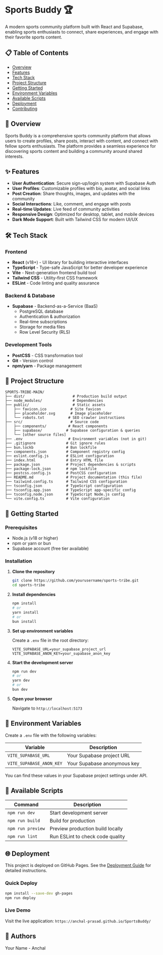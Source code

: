 # Sports Buddy 🏆

A modern sports community platform built with React and Supabase, enabling sports enthusiasts to connect, share experiences, and engage with their favorite sports content.

## 📋 Table of Contents

- [Overview](#overview)
- [Features](#features)
- [Tech Stack](#tech-stack)
- [Project Structure](#project-structure)
- [Getting Started](#getting-started)
- [Environment Variables](#environment-variables)
- [Available Scripts](#available-scripts)
- [Deployment](#deployment)
- [Contributing](#contributing)

## 🎯 Overview

Sports Buddy is a comprehensive sports community platform that allows users to create profiles, share posts, interact with content, and connect with fellow sports enthusiasts. The platform provides a seamless experience for discovering sports content and building a community around shared interests.

## ✨ Features

- **User Authentication**: Secure sign-up/login system with Supabase Auth
- **User Profiles**: Customizable profiles with bio, avatar, and social links
- **Post Creation**: Share thoughts, images, and updates with the community
- **Social Interactions**: Like, comment, and engage with posts
- **Real-time Updates**: Live feed of community activities
- **Responsive Design**: Optimized for desktop, tablet, and mobile devices
- **Dark Mode Support**: Built with Tailwind CSS for modern UI/UX

## 🛠 Tech Stack

### Frontend
- **React** (v18+) - UI library for building interactive interfaces
- **TypeScript** - Type-safe JavaScript for better developer experience
- **Vite** - Next-generation frontend build tool
- **Tailwind CSS** - Utility-first CSS framework
- **ESLint** - Code linting and quality assurance

### Backend & Database
- **Supabase** - Backend-as-a-Service (BaaS)
  - PostgreSQL database
  - Authentication & authorization
  - Real-time subscriptions
  - Storage for media files
  - Row Level Security (RLS)

### Development Tools
- **PostCSS** - CSS transformation tool
- **Git** - Version control
- **npm/yarn** - Package management

## 📁 Project Structure

```
SPORTS-TRIBE-MAIN/
├── dist/                      # Production build output
├── node_modules/              # Dependencies
├── public/                    # Static assets
│   ├── favicon.ico           # Site favicon
│   ├── placeholder.svg       # Image placeholder
│   └── robots.txt           # SEO crawler instructions
├── src/                      # Source code
│   ├── components/          # React components
│   ├── supabase/           # Supabase configuration & queries
│   └── [other source files]
├── .env                     # Environment variables (not in git)
├── .gitignore              # Git ignore rules
├── bun.lockb               # Bun lockfile
├── components.json         # Component registry config
├── eslint.config.js        # ESLint configuration
├── index.html              # Entry HTML file
├── package.json            # Project dependencies & scripts
├── package-lock.json       # npm lockfile
├── postcss.config.js       # PostCSS configuration
├── README.md               # Project documentation (this file)
├── tailwind.config.ts      # Tailwind CSS configuration
├── tsconfig.json           # TypeScript configuration
├── tsconfig.app.json       # TypeScript app-specific config
├── tsconfig.node.json      # TypeScript Node.js config
└── vite.config.ts          # Vite configuration
```

## 🚀 Getting Started

### Prerequisites

- Node.js (v18 or higher)
- npm or yarn or bun
- Supabase account (free tier available)

### Installation

1. **Clone the repository**
   ```bash
   git clone https://github.com/yourusername/sports-tribe.git
   cd sports-tribe
   ```

2. **Install dependencies**
   ```bash
   npm install
   # or
   yarn install
   # or
   bun install
   ```

3. **Set up environment variables**
   
   Create a `.env` file in the root directory:
   ```env
   VITE_SUPABASE_URL=your_supabase_project_url
   VITE_SUPABASE_ANON_KEY=your_supabase_anon_key
   ```

4. **Start the development server**
   ```bash
   npm run dev
   # or
   yarn dev
   # or
   bun dev
   ```

5. **Open your browser**
   
   Navigate to `http://localhost:5173`

## 🔐 Environment Variables

Create a `.env` file with the following variables:

| Variable | Description |
|----------|-------------|
| `VITE_SUPABASE_URL` | Your Supabase project URL |
| `VITE_SUPABASE_ANON_KEY` | Your Supabase anonymous key |

You can find these values in your Supabase project settings under API.

## 📜 Available Scripts

| Command | Description |
|---------|-------------|
| `npm run dev` | Start development server |
| `npm run build` | Build for production |
| `npm run preview` | Preview production build locally |
| `npm run lint` | Run ESLint to check code quality |

## 🌐 Deployment

This project is deployed on GitHub Pages. See the [Deployment Guide](DEPLOYMENT.md) for detailed instructions.

### Quick Deploy

```bash
npm install --save-dev gh-pages
npm run deploy
```

### Live Demo

Visit the live application: `https://anchal-prasad.github.io/SportsBuddy/`




## 👥 Authors

Your Name - Anchal 

